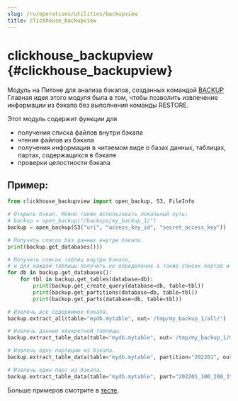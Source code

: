 ```yaml
---
slug: /ru/operations/utilities/backupview
title: clickhouse_backupview
---
```


# clickhouse_backupview {#clickhouse_backupview}

Модуль на Питоне для анализа бэкапов, созданных командой [BACKUP](https://clickhouse.com/docs/ru/operations/backup)
Главная идея этого модуля была в том, чтобы позволить извлечение информации из бэкапа без выполнения команды RESTORE.

Этот модуль содержит функции для
- получения списка файлов внутри бэкапа
- чтения файлов из бэкапа
- получения информации в читаемом виде о базах данных, таблицах, партах, содержащихся в бэкапе
- проверки целостности бэкапа

## Пример:

```python
from clickhouse_backupview import open_backup, S3, FileInfo

# Открыть бэкап. Можно также использовать локальный путь:
# backup = open_backup("/backups/my_backup_1/")
backup = open_backup(S3("uri", "access_key_id", "secret_access_key"))

# Получить список баз данных внутри бэкапа.
print(backup.get_databases()))

# Получить список таблиц внутри бэкапа,
# и для каждой таблицы получить ее определение а также список партов и партиций.
for db in backup.get_databases():
    for tbl in backup.get_tables(database=db):
        print(backup.get_create_query(database=db, table=tbl))
        print(backup.get_partitions(database=db, table=tbl))
        print(backup.get_parts(database=db, table=tbl))

# Извлечь все содержимое бэкапа.
backup.extract_all(table="mydb.mytable", out='/tmp/my_backup_1/all/')

# Извлечь данные конкретной таблицы.
backup.extract_table_data(table="mydb.mytable", out='/tmp/my_backup_1/mytable/')

# Извлечь одну партицию из бэкапа.
backup.extract_table_data(table="mydb.mytable", partition="202201", out='/tmp/my_backup_1/202201/')

# Извлечь один парт из бэкапа.
backup.extract_table_data(table="mydb.mytable", part="202201_100_200_3", out='/tmp/my_backup_1/202201_100_200_3/')
```

Больше примеров смотрите в [тесте](https://github.com/ClickHouse/ClickHouse/blob/master/utils/backupview/test/test.py).
